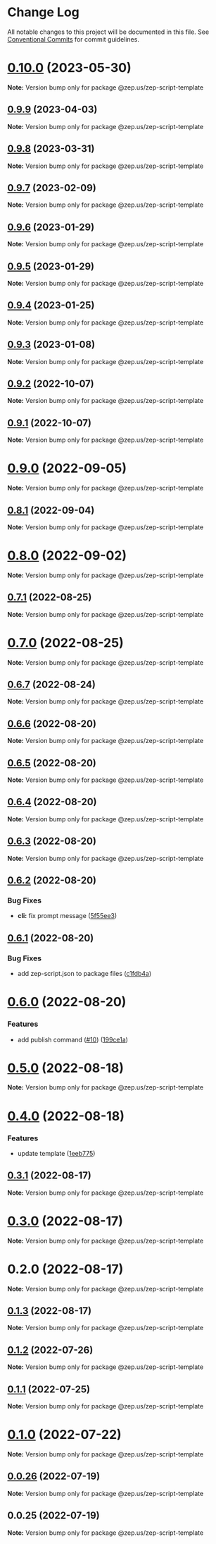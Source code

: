 # Change Log

All notable changes to this project will be documented in this file.
See [Conventional Commits](https://conventionalcommits.org) for commit guidelines.

# [0.10.0](https://github.com/zep-us/zep-script-sdk/compare/v0.9.9...v0.10.0) (2023-05-30)

**Note:** Version bump only for package @zep.us/zep-script-template





## [0.9.9](https://github.com/zep-us/zep-script-sdk/compare/v0.9.8...v0.9.9) (2023-04-03)

**Note:** Version bump only for package @zep.us/zep-script-template





## [0.9.8](https://github.com/zep-us/zep-script-sdk/compare/v0.9.7...v0.9.8) (2023-03-31)

**Note:** Version bump only for package @zep.us/zep-script-template





## [0.9.7](https://github.com/zep-us/zep-script-sdk/compare/v0.9.6...v0.9.7) (2023-02-09)

**Note:** Version bump only for package @zep.us/zep-script-template





## [0.9.6](https://github.com/zep-us/zep-script-sdk/compare/v0.9.5...v0.9.6) (2023-01-29)

**Note:** Version bump only for package @zep.us/zep-script-template





## [0.9.5](https://github.com/zep-us/zep-script-sdk/compare/v0.9.4...v0.9.5) (2023-01-29)

**Note:** Version bump only for package @zep.us/zep-script-template





## [0.9.4](https://github.com/zep-us/zep-script-sdk/compare/v0.9.3...v0.9.4) (2023-01-25)

**Note:** Version bump only for package @zep.us/zep-script-template





## [0.9.3](https://github.com/zep-us/zep-script-sdk/compare/v0.9.2...v0.9.3) (2023-01-08)

**Note:** Version bump only for package @zep.us/zep-script-template





## [0.9.2](https://github.com/zep-us/zep-script-sdk/compare/v0.9.1...v0.9.2) (2022-10-07)

**Note:** Version bump only for package @zep.us/zep-script-template





## [0.9.1](https://github.com/zep-us/zep-script-sdk/compare/v0.9.0...v0.9.1) (2022-10-07)

**Note:** Version bump only for package @zep.us/zep-script-template





# [0.9.0](https://github.com/zep-us/zep-script-sdk/compare/v0.8.1...v0.9.0) (2022-09-05)

**Note:** Version bump only for package @zep.us/zep-script-template





## [0.8.1](https://github.com/zep-us/zep-script-sdk/compare/v0.8.0...v0.8.1) (2022-09-04)

**Note:** Version bump only for package @zep.us/zep-script-template





# [0.8.0](https://github.com/zep-us/zep-script-sdk/compare/v0.7.1...v0.8.0) (2022-09-02)

**Note:** Version bump only for package @zep.us/zep-script-template





## [0.7.1](https://github.com/zep-us/zep-script-sdk/compare/v0.7.0...v0.7.1) (2022-08-25)

**Note:** Version bump only for package @zep.us/zep-script-template





# [0.7.0](https://github.com/zep-us/zep-script-sdk/compare/v0.6.7...v0.7.0) (2022-08-25)

**Note:** Version bump only for package @zep.us/zep-script-template





## [0.6.7](https://github.com/zep-us/zep-script-sdk/compare/v0.6.6...v0.6.7) (2022-08-24)

**Note:** Version bump only for package @zep.us/zep-script-template





## [0.6.6](https://github.com/zep-us/zep-script-sdk/compare/v0.6.5...v0.6.6) (2022-08-20)

**Note:** Version bump only for package @zep.us/zep-script-template





## [0.6.5](https://github.com/zep-us/zep-script-sdk/compare/v0.6.4...v0.6.5) (2022-08-20)

**Note:** Version bump only for package @zep.us/zep-script-template





## [0.6.4](https://github.com/zep-us/zep-script-sdk/compare/v0.6.3...v0.6.4) (2022-08-20)

**Note:** Version bump only for package @zep.us/zep-script-template





## [0.6.3](https://github.com/zep-us/zep-script-sdk/compare/v0.6.2...v0.6.3) (2022-08-20)

**Note:** Version bump only for package @zep.us/zep-script-template





## [0.6.2](https://github.com/zep-us/zep-script-sdk/compare/v0.6.1...v0.6.2) (2022-08-20)


### Bug Fixes

* **cli:** fix prompt message ([5f55ee3](https://github.com/zep-us/zep-script-sdk/commit/5f55ee3e7c1f23de8f0b58a96ec5416de19b3e06))





## [0.6.1](https://github.com/zep-us/zep-script-sdk/compare/v0.6.0...v0.6.1) (2022-08-20)


### Bug Fixes

* add zep-script.json to package files ([c1fdb4a](https://github.com/zep-us/zep-script-sdk/commit/c1fdb4ae002a90404b254134117a4e782d9bfb1a))





# [0.6.0](https://github.com/zep-us/zep-script-sdk/compare/v0.5.0...v0.6.0) (2022-08-20)


### Features

* add publish command ([#10](https://github.com/zep-us/zep-script-sdk/issues/10)) ([199ce1a](https://github.com/zep-us/zep-script-sdk/commit/199ce1aef490dfcf806ad20b2dcddc7e15022e47))





# [0.5.0](https://github.com/zep-us/zep-script-sdk/compare/v0.4.0...v0.5.0) (2022-08-18)

**Note:** Version bump only for package @zep.us/zep-script-template





# [0.4.0](https://github.com/zep-us/zep-script-sdk/compare/v0.3.1...v0.4.0) (2022-08-18)


### Features

* update template ([1eeb775](https://github.com/zep-us/zep-script-sdk/commit/1eeb77550b5ad14b1094d9c8e606ba3b7c8c808f))





## [0.3.1](https://github.com/zep-us/zep-script-sdk/compare/v0.3.0...v0.3.1) (2022-08-17)

**Note:** Version bump only for package @zep.us/zep-script-template





# [0.3.0](https://github.com/zep-us/zep-script-sdk/compare/v0.2.0...v0.3.0) (2022-08-17)

**Note:** Version bump only for package @zep.us/zep-script-template





# 0.2.0 (2022-08-17)

**Note:** Version bump only for package @zep.us/zep-script-template





## [0.1.3](https://github.com/zep-us/zep-script-sdk/compare/v0.1.2...v0.1.3) (2022-08-17)

**Note:** Version bump only for package @zep.us/zep-script-template





## [0.1.2](https://github.com/zep-us/zep-script-sdk/compare/v0.1.1...v0.1.2) (2022-07-26)

**Note:** Version bump only for package @zep.us/zep-script-template





## [0.1.1](https://github.com/zep-us/zep-script-sdk/compare/v0.1.0...v0.1.1) (2022-07-25)

**Note:** Version bump only for package @zep.us/zep-script-template





# [0.1.0](https://github.com/zep-us/zep-script-sdk/compare/v0.0.26...v0.1.0) (2022-07-22)

**Note:** Version bump only for package @zep.us/zep-script-template





## [0.0.26](https://github.com/zep-us/zep-script-sdk/compare/v0.0.25...v0.0.26) (2022-07-19)

**Note:** Version bump only for package @zep.us/zep-script-template





## 0.0.25 (2022-07-19)

**Note:** Version bump only for package @zep.us/zep-script-template
